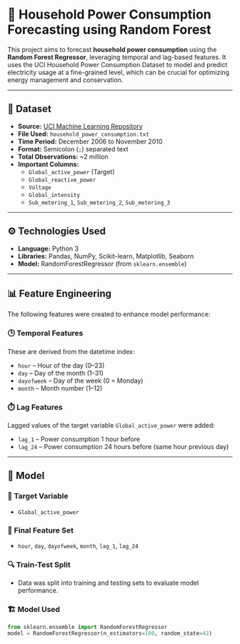 # 🔌 Household Power Consumption Forecasting using Random Forest

This project aims to forecast **household power consumption** using the **Random Forest Regressor**, leveraging temporal and lag-based features. It uses the UCI Household Power Consumption Dataset to model and predict electricity usage at a fine-grained level, which can be crucial for optimizing energy management and conservation.

---

## 📂 Dataset

- **Source:** [UCI Machine Learning Repository](https://archive.ics.uci.edu/ml/datasets/individual+household+electric+power+consumption)
- **File Used:** `household_power_consumption.txt`
- **Time Period:** December 2006 to November 2010
- **Format:** Semicolon (`;`) separated text
- **Total Observations:** ~2 million
- **Important Columns:**
  - `Global_active_power` (Target)
  - `Global_reactive_power`
  - `Voltage`
  - `Global_intensity`
  - `Sub_metering_1`, `Sub_metering_2`, `Sub_metering_3`

---

## ⚙️ Technologies Used

- **Language:** Python 3
- **Libraries:** Pandas, NumPy, Scikit-learn, Matplotlib, Seaborn
- **Model:** RandomForestRegressor (from `sklearn.ensemble`)

---

## 📊 Feature Engineering

The following features were created to enhance model performance:

### 🕒 Temporal Features
These are derived from the datetime index:
- `hour` – Hour of the day (0–23)
- `day` – Day of the month (1–31)
- `dayofweek` – Day of the week (0 = Monday)
- `month` – Month number (1–12)

### ⏱️ Lag Features
Lagged values of the target variable `Global_active_power` were added:
- `lag_1` – Power consumption 1 hour before
- `lag_24` – Power consumption 24 hours before (same hour previous day)

---

## 🧠 Model

### 🎯 Target Variable
- `Global_active_power`

### 🧮 Final Feature Set
- `hour`, `day`, `dayofweek`, `month`, `lag_1`, `lag_24`

### 🔍 Train-Test Split
- Data was split into training and testing sets to evaluate model performance.

### 🏗️ Model Used
```python
from sklearn.ensemble import RandomForestRegressor
model = RandomForestRegressor(n_estimators=100, random_state=42)
